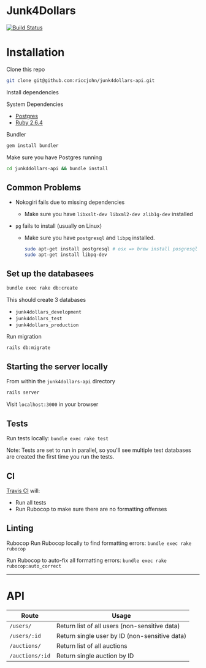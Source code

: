 # Junk4Dollars

[![Build Status](https://travis-ci.com/riccjohn/junk4dollars-api.svg?branch=master)](https://travis-ci.com/riccjohn/junk4dollars-api)

# Installation

Clone this repo

```zsh
git clone git@github.com:riccjohn/junk4dollars-api.git
```

Install dependencies

System Dependencies

- [Postgres](https://www.postgresql.org/)
- [Ruby 2.6.4](https://www.ruby-lang.org/en/documentation/installation/)

Bundler

```zsh
gem install bundler
```

Make sure you have Postgres running

```zsh
cd junk4dollars-api && bundle install
```

## Common Problems

- Nokogiri fails due to missing dependencies

  - Make sure you have `libxslt-dev libxml2-dev zlib1g-dev` installed

- `pg` fails to install (usually on Linux)
  - Make sure you have `postgresql` and `libpq` installed.
    ```zsh
    sudo apt-get install postgresql # osx => brew install posgresql
    sudo apt-get install libpq-dev
    ```

## Set up the databasees

```zsh
bundle exec rake db:create
```

This should create 3 databases

- `junk4dollars_development`
- `junk4dollars_test`
- `junk4dollars_production`

Run migration

```zsh
rails db:migrate
```

## Starting the server locally

From within the `junk4dollars-api` directory

```zsh
rails server
```

Visit `localhost:3000` in your browser

## Tests

Run tests locally: `bundle exec rake test`

Note: Tests are set to run in parallel, so you'll see multiple test databases are created the first time you run the tests.

## CI

[Travis CI](https://travis-ci.com/riccjohn/junk4dollars-api) will:

- Run all tests
- Run Rubocop to make sure there are no formatting offenses

## Linting

Rubocop
Run Rubocop locally to find formatting errors: `bundle exec rake rubocop`

Run Rubocop to auto-fix all formatting errors: `bundle exec rake rubocop:auto_correct`

---

# API

| Route           | Usage                                         |
| --------------- | --------------------------------------------- |
| `/users/`       | Return list of all users (non-sensitive data) |
| `/users/:id`    | Return single user by ID (non-sensitive data) |
| `/auctions/`    | Return list of all auctions                   |
| `/auctions/:id` | Return single auction by ID                   |
